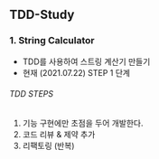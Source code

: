 ## TDD-Study

### 1. String Calculator
- TDD를 사용하여 스트링 계산기 만들기
- 현재 (2021.07.22) STEP 1 단계

###### TDD STEPS
1. 기능 구현에만 초점을 두어 개발한다.
2. 코드 리뷰 & 제약 추가
3. 리팩토링
(반복)
